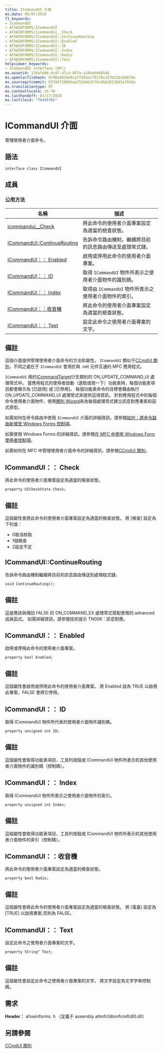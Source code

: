 ```yaml
---
title: ICommandUI 介面
ms.date: 09/07/2019
f1_keywords:
- ICommandUI
- AFXWINFORMS/ICommandUI
- AFXWINFORMS/icommandui__Check
- AFXWINFORMS/ICommandUI::ContinueRouting
- AFXWINFORMS/ICommandUI::Enabled
- AFXWINFORMS/ICommandUI::ID
- AFXWINFORMS/ICommandUI::Index
- AFXWINFORMS/ICommandUI::Radio
- AFXWINFORMS/ICommandUI::Text
helpviewer_keywords:
- ICommandUI interface [MFC]
ms.assetid: 134afe8d-dcdf-47ca-857a-a166a6b665dd
ms.openlocfilehash: 0740ad024e0ca7fd56ecf9178ca57b22dc66b79e
ms.sourcegitcommit: 63784729604aaf526de21f6c6b62813882af930a
ms.translationtype: MT
ms.contentlocale: zh-TW
ms.lasthandoff: 03/17/2020
ms.locfileid: "79445702"
---
```

# <a name="icommandui-interface"></a>ICommandUI 介面

管理使用者介面命令。

## <a name="syntax"></a>語法

```
interface class ICommandUI
```

## <a name="members"></a>成員

### <a name="public-methods"></a>公用方法

|名稱|描述|
|----------|-----------------|
|[icommandui__Check](#check)|將此命令的使用者介面專案設定為適當的檢查狀態。|
|[ICommandUI::ContinueRouting](#continuerouting)|告訴命令路由機制，繼續將目前的訊息路由傳送至處理常式鏈。|
|[ICommandUI：： Enabled](#enabled)|啟用或停用此命令的使用者介面專案。|
|[ICommandUI：： ID](#id)|取得 `ICommandUI` 物件所表示之使用者介面物件的識別碼。|
|[ICommandUI：： Index](#index)|取得由 `ICommandUI` 物件所表示之使用者介面物件的索引。|
|[ICommandUI：：收音機](#radio)|將此命令的使用者介面專案設定為適當的檢查狀態。|
|[ICommandUI：： Text](#text)|設定此命令之使用者介面專案的文字。|

## <a name="remarks"></a>備註

這個介面提供管理使用者介面命令的方法和屬性。 `ICommandUI` 類似于[CCmdUI 類別](../../mfc/reference/ccmdui-class.md)，不同之處在于 `ICommandUI` 會用於與 .net 元件互通的 MFC 應用程式。

`ICommandUI` 用於[ICommandTarget](../../mfc/reference/icommandtarget-interface.md)衍生類別的 ON_UPDATE_COMMAND_UI 處理常式中。 當應用程式的使用者啟動（選取或按一下）功能表時，每個功能表項目都會顯示為 [已啟用] 或 [已停用]。 每個功能表命令的目標會藉由執行 ON_UPDATE_COMMAND_UI 處理常式來提供這項資訊。 針對應用程式中的每個命令使用者介面物件，使用[類別 Wizard](mfc-class-wizard.md)來為每個處理常式建立訊息對應專案和函式原型。

如需如何在命令路由中使用 `ICommandUI` 介面的詳細資訊，請參閱[如何：將命令路由新增至 Windows Forms 控制項](../../dotnet/how-to-add-command-routing-to-the-windows-forms-control.md)。

如需使用 Windows Forms 的詳細資訊，請參閱[在 MFC 中使用 Windows Form 使用者控制項](../../dotnet/using-a-windows-form-user-control-in-mfc.md)。

如需如何在 MFC 中管理使用者介面命令的詳細資訊，請參閱[CCmdUI 類別](../../mfc/reference/ccmdui-class.md)。

## <a name="check"></a>ICommandUI：： Check

將此命令的使用者介面專案設定為適當的檢查狀態。

```
property UICheckState Check;
```

## <a name="remarks"></a>備註

這個屬性會將此命令的使用者介面專案設定為適當的檢查狀態。 將 [檢查] 設定為下列值：
- 0取消核取
- 1個檢查
- 2設定不定

## <a name="continuerouting"></a>ICommandUI::ContinueRouting

告訴命令路由機制繼續將目前的訊息路由傳送到處理程式鏈。

```
void ContinueRouting();
```

## <a name="remarks"></a>備註

這是應該與傳回 FALSE 的 ON_COMMAND_EX 處理常式搭配使用的 advanced 成員函式。 如需詳細資訊，請參閱技術提示 TN006：訊息對應。

## <a name="enabled"></a>ICommandUI：： Enabled

啟用或停用此命令的使用者介面專案。

```
property bool Enabled;
```

## <a name="remarks"></a>備註

這個屬性會啟用或停用此命令的使用者介面專案。 將 Enabled 設為 TRUE 以啟用此專案，FALSE 會將它停用。

## <a name="id"></a>ICommandUI：： ID

取得 ICommandUI 物件所代表的使用者介面物件識別碼。

```
property unsigned int ID;
```

## <a name="remarks"></a>備註

這個屬性會取得功能表項目、工具列按鈕或 ICommandUI 物件所表示的其他使用者介面物件的識別碼（控制碼）。

## <a name="index"></a>ICommandUI：： Index

取得 ICommandUI 物件所表示之使用者介面物件的索引。

```
property unsigned int Index;
```

## <a name="remarks"></a>備註

這個屬性會取得功能表項目、工具列按鈕或 ICommandUI 物件所表示的其他使用者介面物件的索引（控制碼）。

## <a name="radio"></a>ICommandUI：：收音機

將此命令的使用者介面專案設定為適當的檢查狀態。

```
property bool Radio;
```

## <a name="remarks"></a>備註

這個屬性會將此命令的使用者介面專案設定為適當的檢查狀態。 將 [電臺] 設定為 [TRUE] 以啟用專案;否則為 FALSE。

## <a name="text"></a>ICommandUI：： Text

設定此命令之使用者介面專案的文字。

```
property String^ Text;
```

## <a name="remarks"></a>備註

這個屬性會設定此命令之使用者介面專案的文字。 將文字設定為文字字串控制碼。

## <a name="requirements"></a>需求

**Header：** afxwinforms. h （定義于 assembly atlmfc\lib\mfcmifc80.dll）

## <a name="see-also"></a>另請參閱

[CCmdUI 類別](../../mfc/reference/ccmdui-class.md)
